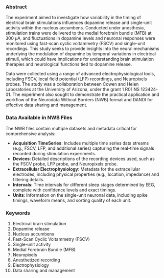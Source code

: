 ### Abstract

The experiment aimed to investigate how variability in the timing of electrical brain stimulations influences dopamine release and single-unit activity within the nucleus accumbens. Conducted under anesthesia, stimulation trains were delivered to the medial forebrain bundle (MFB) at 300 µA, and fluctuations in dopamine levels and neuronal responses were monitored using fast-scan cyclic voltammetry (FSCV) and single-unit recordings. This study seeks to provide insights into the neural mechanisms underlying the modulation of dopamine by temporal variations in electrical stimuli, which could have implications for understanding brain stimulation therapies and neurological functions tied to dopamine release.

Data were collected using a range of advanced electrophysiological tools, including FSCV, local field potential (LFP) recordings, and Neuropixels probes. The study was a collaboration between Cowen and Heien Laboratories at the University of Arizona, under the grant 1 R01 NS 123424-01. The experiment also sought to demonstrate the practical application and workflow of the Neurodata Without Borders (NWB) format and DANDI for effective data sharing and management.

### Data Available in NWB Files

The NWB files contain multiple datasets and metadata critical for comprehensive analysis:
- **Acquisition TimeSeries**: Includes multiple time series data streams (e.g., FSCV, LFP, and additional series) capturing the real-time signals recorded during stimulation experiments.
- **Devices**: Detailed descriptions of the recording devices used, such as the FSCV probe, LFP probe, and Neuropixels probe.
- **Extracellular Electrophysiology**: Metadata for the extracellular electrodes, including physical properties (e.g., location, impedance) and filtering details.
- **Intervals**: Time intervals for different sleep stages determined by EEG, complete with confidence levels and exact timings.
- **Units**: Information on the single-unit neuronal data, including spike timings, waveform means, and sorting quality of each unit.

### Keywords

1. Electrical brain stimulation
2. Dopamine release
3. Nucleus accumbens
4. Fast-Scan Cyclic Voltammetry (FSCV)
5. Single-unit activity
6. Medial Forebrain Bundle (MFB)
7. Neuropixels
8. Anesthetized recording
9. Electrophysiology
10. Data sharing and management